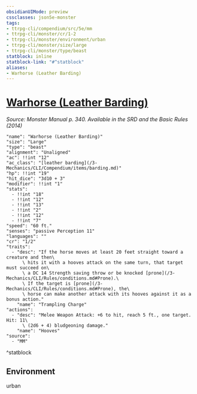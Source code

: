 ```yaml
---
obsidianUIMode: preview
cssclasses: json5e-monster
tags:
- ttrpg-cli/compendium/src/5e/mm
- ttrpg-cli/monster/cr/1-2
- ttrpg-cli/monster/environment/urban
- ttrpg-cli/monster/size/large
- ttrpg-cli/monster/type/beast
statblock: inline
statblock-link: "#^statblock"
aliases:
- Warhorse (Leather Barding)
---
```

# [Warhorse (Leather Barding)](3-Mechanics\CLI\Compendium\bestiary\beast/warhorse-leather-barding.md)
*Source: Monster Manual p. 340. Available in the <span title='Systems Reference Document (5.1)'>SRD</span> and the Basic Rules (2014)*  

```statblock
"name": "Warhorse (Leather Barding)"
"size": "Large"
"type": "beast"
"alignment": "Unaligned"
"ac": !!int "12"
"ac_class": "[leather barding](/3-Mechanics/CLI/Compendium/items/barding.md)"
"hp": !!int "19"
"hit_dice": "3d10 + 3"
"modifier": !!int "1"
"stats":
  - !!int "18"
  - !!int "12"
  - !!int "13"
  - !!int "2"
  - !!int "12"
  - !!int "7"
"speed": "60 ft."
"senses": "passive Perception 11"
"languages": ""
"cr": "1/2"
"traits":
  - "desc": "If the horse moves at least 20 feet straight toward a creature and then\
      \ hits it with a hooves attack on the same turn, that target must succeed on\
      \ a DC 14 Strength saving throw or be knocked [prone](/3-Mechanics/CLI/Rules/conditions.md#Prone).\
      \ If the target is [prone](/3-Mechanics/CLI/Rules/conditions.md#Prone), the\
      \ horse can make another attack with its hooves against it as a bonus action."
    "name": "Trampling Charge"
"actions":
  - "desc": "Melee Weapon Attack: +6 to hit, reach 5 ft., one target. Hit: 11\
      \ (2d6 + 4) bludgeoning damage."
    "name": "Hooves"
"source":
  - "MM"
```
^statblock

## Environment

urban